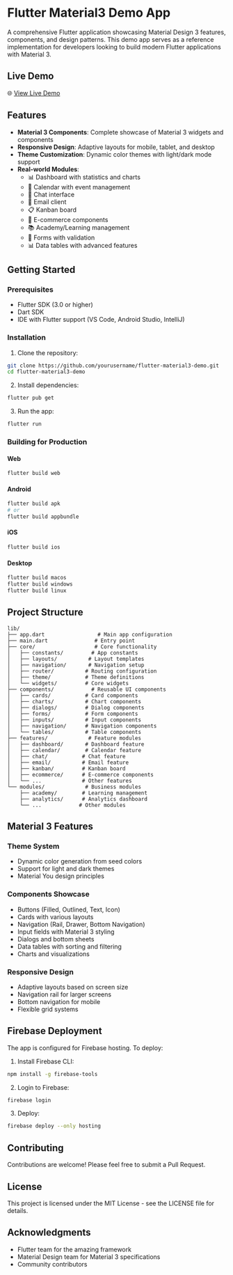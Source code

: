 # Flutter Material3 Demo App

A comprehensive Flutter application showcasing Material Design 3 features, components, and design patterns. This demo app serves as a reference implementation for developers looking to build modern Flutter applications with Material 3.

## Live Demo

🌐 [View Live Demo](https://flutter-material3-showcase.web.app)

## Features

- **Material 3 Components**: Complete showcase of Material 3 widgets and components
- **Responsive Design**: Adaptive layouts for mobile, tablet, and desktop
- **Theme Customization**: Dynamic color themes with light/dark mode support
- **Real-world Modules**:
  - 📊 Dashboard with statistics and charts
  - 📅 Calendar with event management
  - 💬 Chat interface
  - 📧 Email client
  - 📋 Kanban board
  - 🛒 E-commerce components
  - 📚 Academy/Learning management
  - 📄 Forms with validation
  - 📊 Data tables with advanced features

## Getting Started

### Prerequisites

- Flutter SDK (3.0 or higher)
- Dart SDK
- IDE with Flutter support (VS Code, Android Studio, IntelliJ)

### Installation

1. Clone the repository:
```bash
git clone https://github.com/yourusername/flutter-material3-demo.git
cd flutter-material3-demo
```

2. Install dependencies:
```bash
flutter pub get
```

3. Run the app:
```bash
flutter run
```

### Building for Production

#### Web
```bash
flutter build web
```

#### Android
```bash
flutter build apk
# or
flutter build appbundle
```

#### iOS
```bash
flutter build ios
```

#### Desktop
```bash
flutter build macos
flutter build windows
flutter build linux
```

## Project Structure

```
lib/
├── app.dart                 # Main app configuration
├── main.dart               # Entry point
├── core/                   # Core functionality
│   ├── constants/         # App constants
│   ├── layouts/          # Layout templates
│   ├── navigation/       # Navigation setup
│   ├── router/          # Routing configuration
│   ├── theme/           # Theme definitions
│   └── widgets/         # Core widgets
├── components/            # Reusable UI components
│   ├── cards/           # Card components
│   ├── charts/          # Chart components
│   ├── dialogs/         # Dialog components
│   ├── forms/           # Form components
│   ├── inputs/          # Input components
│   ├── navigation/      # Navigation components
│   └── tables/          # Table components
├── features/             # Feature modules
│   ├── dashboard/       # Dashboard feature
│   ├── calendar/        # Calendar feature
│   ├── chat/           # Chat feature
│   ├── email/          # Email feature
│   ├── kanban/         # Kanban board
│   ├── ecommerce/      # E-commerce components
│   └── ...             # Other features
└── modules/             # Business modules
    ├── academy/        # Learning management
    ├── analytics/      # Analytics dashboard
    └── ...            # Other modules
```

## Material 3 Features

### Theme System
- Dynamic color generation from seed colors
- Support for light and dark themes
- Material You design principles

### Components Showcase
- Buttons (Filled, Outlined, Text, Icon)
- Cards with various layouts
- Navigation (Rail, Drawer, Bottom Navigation)
- Input fields with Material 3 styling
- Dialogs and bottom sheets
- Data tables with sorting and filtering
- Charts and visualizations

### Responsive Design
- Adaptive layouts based on screen size
- Navigation rail for larger screens
- Bottom navigation for mobile
- Flexible grid systems

## Firebase Deployment

The app is configured for Firebase hosting. To deploy:

1. Install Firebase CLI:
```bash
npm install -g firebase-tools
```

2. Login to Firebase:
```bash
firebase login
```

3. Deploy:
```bash
firebase deploy --only hosting
```

## Contributing

Contributions are welcome! Please feel free to submit a Pull Request.

## License

This project is licensed under the MIT License - see the LICENSE file for details.

## Acknowledgments

- Flutter team for the amazing framework
- Material Design team for Material 3 specifications
- Community contributors
